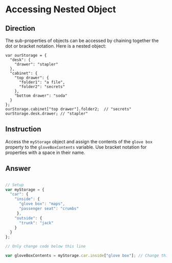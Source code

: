 # Accessing Nested Object

## Direction 

 The sub-properties of objects can be accessed by chaining together the dot or bracket notation.
 Here is a nested object:

```javasript
var ourStorage = {
  "desk": {
    "drawer": "stapler"
  },
  "cabinet": {
    "top drawer": { 
      "folder1": "a file",
      "folder2": "secrets"
    },
    "bottom drawer": "soda"
  }
};
ourStorage.cabinet["top drawer"].folder2;  // "secrets"
ourStorage.desk.drawer; // "stapler"
```

## Instruction

 Access the ```myStorage``` object and assign the contents of the ```glove box``` property to the ```gloveBoxContents``` variable. Use bracket notation for properties with a space in their name.

## Answer

```Javascript

// Setup
var myStorage = {
  "car": {
    "inside": {
      "glove box": "maps",
      "passenger seat": "crumbs"
     },
    "outside": {
      "trunk": "jack"
    }
  }
};

// Only change code below this line

var gloveBoxContents = myStorage.car.inside["glove box"]; // Change this line
```
